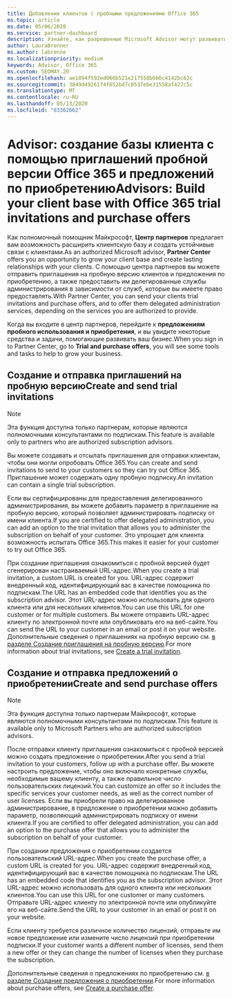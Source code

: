 ```yaml
---
title: Добавление клиентов с пробными предложениями Office 365
ms.topic: article
ms.date: 05/06/2020
ms.service: partner-dashboard
description: Узнайте, как разрешенные Microsoft Advisor могут развивать свои подписки Office 365. Создавайте и отправляйте приглашения пробной версии Office 365 и предложения по приобретению на клиентах.
author: LauraBrenner
ms.author: labrenne
ms.localizationpriority: medium
keywords: Advisor, Office 365
ms.custom: SEOMAY.20
ms.openlocfilehash: ae1894f592ed066b521e217558b6b6c4142bc62c
ms.sourcegitcommit: 3849d49261f4f652bd7c0537ebe31558af427c5c
ms.translationtype: MT
ms.contentlocale: ru-RU
ms.lasthandoff: 05/13/2020
ms.locfileid: "83362662"
---
```

# <a name="advisors-build-your-client-base-with-office-365-trial-invitations-and-purchase-offers"></a><span data-ttu-id="533fc-105">Advisor: создание базы клиента с помощью приглашений пробной версии Office 365 и предложений по приобретению</span><span class="sxs-lookup"><span data-stu-id="533fc-105">Advisors: Build your client base with Office 365 trial invitations and purchase offers</span></span>

<span data-ttu-id="533fc-106">Как полномочный помощник Майкрософт, **Центр партнеров** предлагает вам возможность расширить клиентскую базу и создать устойчивые связи с клиентами.</span><span class="sxs-lookup"><span data-stu-id="533fc-106">As an authorized Microsoft advisor, **Partner Center** offers you an opportunity to grow your client base and create lasting relationships with your clients.</span></span> <span data-ttu-id="533fc-107">С помощью центра партнеров вы можете отправить приглашения на пробную версию клиентов и предложения по приобретению, а также предоставить им делегированные службы администрирования в зависимости от служб, которые вы имеете право предоставлять.</span><span class="sxs-lookup"><span data-stu-id="533fc-107">With Partner Center, you can send your clients trial invitations and purchase offers, and to offer them delegated administration services, depending on the services you are authorized to provide.</span></span>

<span data-ttu-id="533fc-108">Когда вы входите в центр партнеров, перейдите к **предложениям пробного использования и приобретения**, и вы увидите некоторые средства и задачи, помогающие развивать ваш бизнес.</span><span class="sxs-lookup"><span data-stu-id="533fc-108">When you sign in to Partner Center, go to **Trial and purchase offers**, you will see some tools and tasks to help to grow your business.</span></span>

## <a name="create-and-send-trial-invitations"></a><span data-ttu-id="533fc-109">Создание и отправка приглашений на пробную версию</span><span class="sxs-lookup"><span data-stu-id="533fc-109">Create and send trial invitations</span></span>

> [!NOTE]
> <span data-ttu-id="533fc-110">Эта функция доступна только партнерам, которые являются полномочными консультантами по подпискам.</span><span class="sxs-lookup"><span data-stu-id="533fc-110">This feature is available only to partners who are authorized subscription advisors.</span></span>

<span data-ttu-id="533fc-111">Вы можете создавать и отсылать приглашения для отправки клиентам, чтобы они могли опробовать Office 365.</span><span class="sxs-lookup"><span data-stu-id="533fc-111">You can create and send invitations to send to your customers so they can try out Office 365.</span></span> <span data-ttu-id="533fc-112">Приглашение может содержать одну пробную подписку.</span><span class="sxs-lookup"><span data-stu-id="533fc-112">An invitation can contain a single trial subscription.</span></span>

<span data-ttu-id="533fc-113">Если вы сертифицированы для предоставления делегированного администрирования, вы можете добавить параметр в приглашение на пробную версию, который позволяет администрировать подписку от имени клиента.</span><span class="sxs-lookup"><span data-stu-id="533fc-113">If you are certified to offer delegated administration, you can add an option to the trial invitation that allows you to administer the subscription on behalf of your customer.</span></span> <span data-ttu-id="533fc-114">Это упрощает для клиента возможность испытать Office 365.</span><span class="sxs-lookup"><span data-stu-id="533fc-114">This makes it easier for your customer to try out Office 365.</span></span>

<span data-ttu-id="533fc-115">При создании приглашения ознакомиться с пробной версией будет сгенерирован настраиваемый URL-адрес.</span><span class="sxs-lookup"><span data-stu-id="533fc-115">When you create a trial invitation, a custom URL is created for you.</span></span> <span data-ttu-id="533fc-116">URL-адрес содержит внедренный код, идентифицирующий вас в качестве помощника по подпискам.</span><span class="sxs-lookup"><span data-stu-id="533fc-116">The URL has an embedded code that identifies you as the subscription advisor.</span></span> <span data-ttu-id="533fc-117">Этот URL-адрес можно использовать для одного клиента или для нескольких клиентов.</span><span class="sxs-lookup"><span data-stu-id="533fc-117">You can use this URL for one customer or for multiple customers.</span></span> <span data-ttu-id="533fc-118">Вы можете отправить URL-адрес клиенту по электронной почте или опубликовать его на веб-сайте.</span><span class="sxs-lookup"><span data-stu-id="533fc-118">You can send the URL to your customer in an email or post it on your website.</span></span>
<span data-ttu-id="533fc-119">Дополнительные сведения о приглашениях на пробную версию см. [в разделе Создание приглашения на пробную версию](advisors-create-a-trial-invitation.md).</span><span class="sxs-lookup"><span data-stu-id="533fc-119">For more information about trial invitations, see [Create a trial invitation](advisors-create-a-trial-invitation.md).</span></span>

## <a name="create-and-send-purchase-offers"></a><span data-ttu-id="533fc-120">Создание и отправка предложений о приобретении</span><span class="sxs-lookup"><span data-stu-id="533fc-120">Create and send purchase offers</span></span>

> [!NOTE]
> <span data-ttu-id="533fc-121">Эта функция доступна только партнерам Майкрософт, которые являются полномочными консультантами по подпискам.</span><span class="sxs-lookup"><span data-stu-id="533fc-121">This feature is available only to Microsoft Partners who are authorized subscription advisors.</span></span>

<span data-ttu-id="533fc-122">После отправки клиенту приглашения ознакомиться с пробной версией можно создать предложение о приобретении.</span><span class="sxs-lookup"><span data-stu-id="533fc-122">After you send a trial invitation to your customers, follow up with a purchase offer.</span></span> <span data-ttu-id="533fc-123">Вы можете настроить предложение, чтобы оно включало конкретные службы, необходимые вашему клиенту, а также правильное число пользовательских лицензий.</span><span class="sxs-lookup"><span data-stu-id="533fc-123">You can customize an offer so it includes the specific services your customer needs, as well as the correct number of user licenses.</span></span> <span data-ttu-id="533fc-124">Если вы приобрели право на делегированное администрирование, в предложение о приобретении можно добавить параметр, позволяющий администрировать подписку от имени клиента.</span><span class="sxs-lookup"><span data-stu-id="533fc-124">If you are certified to offer delegated administration, you can add an option to the purchase offer that allows you to administer the subscription on behalf of your customer.</span></span>

<span data-ttu-id="533fc-125">При создании предложения о приобретении создается пользовательский URL-адрес.</span><span class="sxs-lookup"><span data-stu-id="533fc-125">When you create the purchase offer, a custom URL is created for you.</span></span> <span data-ttu-id="533fc-126">URL-адрес содержит внедренный код, идентифицирующий вас в качестве помощника по подпискам.</span><span class="sxs-lookup"><span data-stu-id="533fc-126">The URL has an embedded code that identifies you as the subscription advisor.</span></span> <span data-ttu-id="533fc-127">Этот URL-адрес можно использовать для одного клиента или нескольких клиентов.</span><span class="sxs-lookup"><span data-stu-id="533fc-127">You can use this URL for one customer or many customers.</span></span> <span data-ttu-id="533fc-128">Отправьте URL-адрес клиенту по электронной почте или опубликуйте его на веб-сайте.</span><span class="sxs-lookup"><span data-stu-id="533fc-128">Send the URL to your customer in an email or post it on your website.</span></span>

<span data-ttu-id="533fc-129">Если клиенту требуется различное количество лицензий, отправьте им новое предложение или измените число лицензий при приобретении подписки.</span><span class="sxs-lookup"><span data-stu-id="533fc-129">If your customer wants a different number of licenses, send them a new offer or they can change the number of licenses when they purchase the subscription.</span></span>

<span data-ttu-id="533fc-130">Дополнительные сведения о предложениях по приобретению см. [в разделе Создание предложения о приобретении](advisor-create-a-purchase-offer.md).</span><span class="sxs-lookup"><span data-stu-id="533fc-130">For more information about purchase offers, see [Create a purchase offer](advisor-create-a-purchase-offer.md).</span></span>
